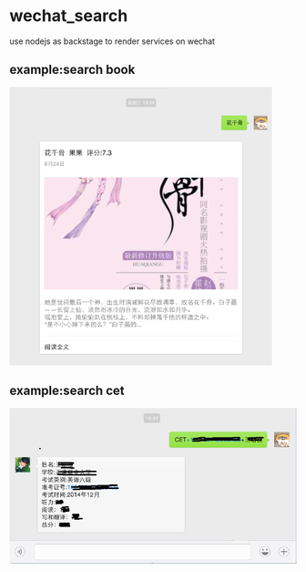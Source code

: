 # wechat_search
use nodejs as backstage to render services on wechat

## example:search book
![](https://github.com/yxfanxiao/wechat_search/raw/v2.0.0/result_pic/book_res.png) 

## example:search cet
![](https://github.com/yxfanxiao/wechat_search/raw/v2.0.0/result_pic/cet_result.png) 

